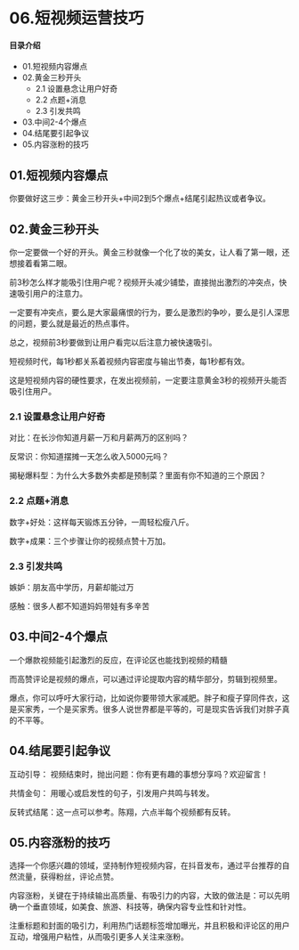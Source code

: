 # 06.短视频运营技巧
#### 目录介绍
- 01.短视频内容爆点
- 02.黄金三秒开头
  - 2.1 设置悬念让用户好奇
  - 2.2 点题+消息
  - 2.3 引发共鸣
- 03.中间2-4个爆点
- 04.结尾要引起争议
- 05.内容涨粉的技巧






## 01.短视频内容爆点

你要做好这三步：黄金三秒开头+中间2到5个爆点+结尾引起热议或者争议。

## 02.黄金三秒开头

你一定要做一个好的开头。黄金三秒就像一个化了妆的美女，让人看了第一眼，还想接着看第二眼。

前3秒怎么样才能吸引住用户呢？视频开头减少铺垫，直接抛出激烈的冲突点，快速吸引用户的注意力。

一定要有冲突点，要么是大家最痛恨的行为，要么是激烈的争吵，要么是引人深思的问题，要么就是最近的热点事件。

总之，视频前3秒要做到让用户看完以后注意力被快速吸引。

短视频时代，每1秒都关系着视频内容密度与输出节奏，每1秒都有效。

这是短视频内容的硬性要求，在发出视频前，一定要注意黄金3秒的视频开头能否吸引住用户。

### 2.1 设置悬念让用户好奇

对比：在长沙你知道月薪一万和月薪两万的区别吗？

反常识：你知道摆摊一天怎么收入5000元吗？

揭秘爆料型：为什么大多数外卖都是预制菜？里面有你不知道的三个原因？

### 2.2 点题+消息

数字+好处：这样每天锻炼五分钟，一周轻松瘦八斤。

数字+成果：三个步骤让你的视频点赞十万加。

### 2.3 引发共鸣

嫉妒：朋友高中学历，月薪却能过万

感触：很多人都不知道妈妈带娃有多辛苦

## 03.中间2-4个爆点

一个爆款视频能引起激烈的反应，在评论区也能找到视频的精髓

而高赞评论是视频的爆点，可以通过评论提取内容的精华部分，剪辑到视频里。

爆点，你可以呼吁大家行动，比如说你要带领大家减肥。胖子和瘦子穿同件衣，这是买家秀，一个是买家秀。很多人说世界都是平等的，可是现实告诉我们对胖子真的不平等。

## 04.结尾要引起争议

互动引导： 视频结束时，抛出问题：你有更有趣的事想分享吗？欢迎留言！

共情金句： 用暖心或启发性的句子，引发用户共鸣与转发。

反转式结尾：这一点可以参考。陈翔，六点半每个视频都有反转。

## 05.内容涨粉的技巧

选择一个你感兴趣的领域，坚持制作短视频内容，在抖音发布，通过平台推荐的自然流量，获得粉丝，评论点赞。 

内容涨粉，关键在于持续输出高质量、有吸引力的内容，大致的做法是：可以先明确一个垂直领域，如美食、旅游、科技等，确保内容专业性和针对性。

注重标题和封面的吸引力，利用热门话题标签增加曝光，并且积极和评论区的用户互动，增强用户粘性，从而吸引更多人关注来涨粉。
